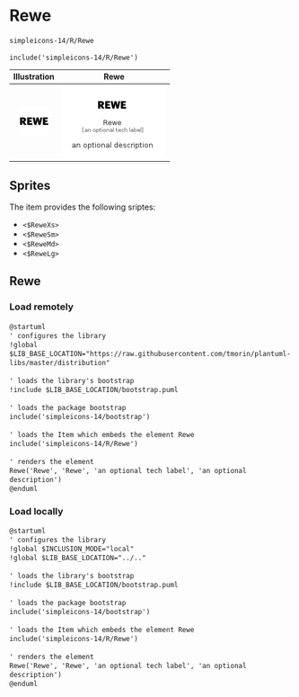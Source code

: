 # Rewe


```text
simpleicons-14/R/Rewe
```

```text
include('simpleicons-14/R/Rewe')
```



| Illustration | Rewe |
| :---: | :---: |
| ![illustration for Illustration](../../simpleicons-14/R/Rewe.png) | ![illustration for Rewe](../../simpleicons-14/R/Rewe.Local.png) |



## Sprites
The item provides the following sriptes:

- `<$ReweXs>`
- `<$ReweSm>`
- `<$ReweMd>`
- `<$ReweLg>`





## Rewe

### Load remotely
```plantuml
@startuml
' configures the library
!global $LIB_BASE_LOCATION="https://raw.githubusercontent.com/tmorin/plantuml-libs/master/distribution"

' loads the library's bootstrap
!include $LIB_BASE_LOCATION/bootstrap.puml

' loads the package bootstrap
include('simpleicons-14/bootstrap')

' loads the Item which embeds the element Rewe
include('simpleicons-14/R/Rewe')

' renders the element
Rewe('Rewe', 'Rewe', 'an optional tech label', 'an optional description')
@enduml
```

### Load locally
```plantuml
@startuml
' configures the library
!global $INCLUSION_MODE="local"
!global $LIB_BASE_LOCATION="../.."

' loads the library's bootstrap
!include $LIB_BASE_LOCATION/bootstrap.puml

' loads the package bootstrap
include('simpleicons-14/bootstrap')

' loads the Item which embeds the element Rewe
include('simpleicons-14/R/Rewe')

' renders the element
Rewe('Rewe', 'Rewe', 'an optional tech label', 'an optional description')
@enduml
```


